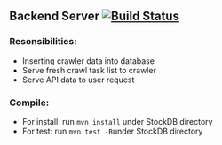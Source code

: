 ## Backend Server [![Build Status](https://travis-ci.org/Simonl07/stock-db.svg?branch=master)](https://travis-ci.org/Simonl07/stock-db)

### Resonsibilities:
* Inserting crawler data into database
* Serve fresh crawl task list to crawler
* Serve API data to user request

### Compile:
* For install: run ```mvn install``` under StockDB directory
* For test: run ```mvn test -B```under StockDB directory
